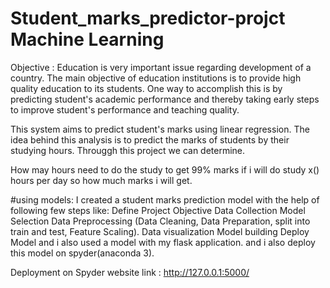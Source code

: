 # Student_marks_predictor-projct Machine Learning  
Objective : 
Education is very important issue regarding development of a country.  The main objective of education institutions is to provide high quality education to its students.
One way to accomplish this is by predicting student's academic performance and thereby taking early steps to improve student's
performance and teaching quality.


This system aims to predict student's marks using linear regression. The idea behind this analysis is to predict the marks of students by their studying
hours.  Througgh this project we can determine.

How may hours need to do the study to get 99% marks
if i will do study x() hours per day so how much marks i will get.


#using models:
I created a student marks prediction model with the help of following few steps like:
Define Project Objective
Data Collection
Model Selection
Data Preprocessing (Data Cleaning, Data Preparation, split into train and test, Feature Scaling).
Data visualization
Model building
Deploy Model
and i also used a model with my flask application.
and i also deploy this model on spyder(anaconda 3).


Deployment on Spyder
website link : http://127.0.0.1:5000/
